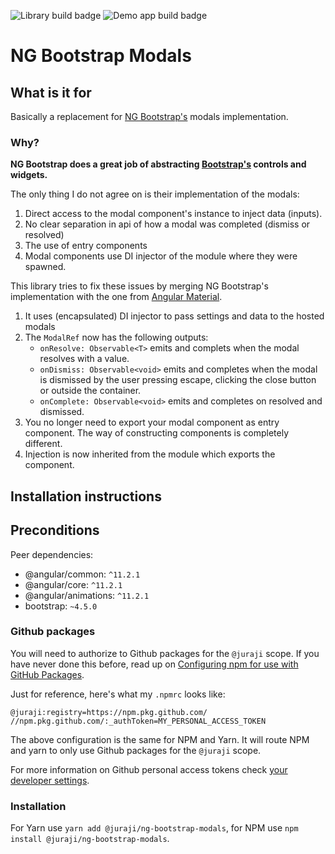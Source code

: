 ![Library build badge](https://github.com/juraji/ng-bootstrap-modals/actions/workflows/package.workflow.yaml/badge.svg)
![Demo app build badge](https://github.com/juraji/ng-bootstrap-modals/actions/workflows/demo-app.workflow.yaml/badge.svg)

# NG Bootstrap Modals

## What is it for
Basically a replacement for [NG Bootstrap's](https://github.com/ng-bootstrap/ng-bootstrap) modals implementation.

### Why?
__NG Bootstrap does a great job of abstracting [Bootstrap's](https://getbootstrap.com/) controls and widgets.__

The only thing I do not agree on is their implementation of the modals:
1. Direct access to the modal component's instance to inject data (inputs).
2. No clear separation in api of how a modal was completed (dismiss or resolved)
3. The use of entry components
4. Modal components use DI injector of the module where they were spawned.

This library tries to fix these issues by merging NG Bootstrap's implementation with the one from [Angular Material](https://material.angular.io/).
1. It uses (encapsulated) DI injector to pass settings and data to the hosted modals
2. The `ModalRef` now has the following outputs:
    * `onResolve: Observable<T>` emits and complets when the modal resolves with a value.
    * `onDismiss: Observable<void>` emits and completes when the modal is dismissed by the user pressing escape, clicking the close button or outside the container.
    * `onComplete: Observable<void>` emits and completes on resolved and dismissed.
3. You no longer need to export your modal component as entry component. The way of constructing components is completely different.
4. Injection is now inherited from the module which exports the component. 

## Installation instructions

## Preconditions
Peer dependencies:
* @angular/common: `^11.2.1`
* @angular/core: `^11.2.1`
* @angular/animations: `^11.2.1`
* bootstrap: `~4.5.0`

### Github packages
You will need to authorize to Github packages for the `@juraji` scope.
If you have never done this before, read up on [Configuring npm for use with GitHub Packages](https://docs.github.com/en/packages/guides/configuring-npm-for-use-with-github-packages).

Just for reference, here's what my `.npmrc` looks like:
```
@juraji:registry=https://npm.pkg.github.com/
//npm.pkg.github.com/:_authToken=MY_PERSONAL_ACCESS_TOKEN
```
The above configuration is the same for NPM and Yarn.
It will route NPM and yarn to only use Github packages for the `@juraji` scope.

For more information on Github personal access tokens check [your developer settings](https://github.com/settings/tokens).

### Installation

For Yarn use `yarn add @juraji/ng-bootstrap-modals`, for NPM use `npm install @juraji/ng-bootstrap-modals`.

